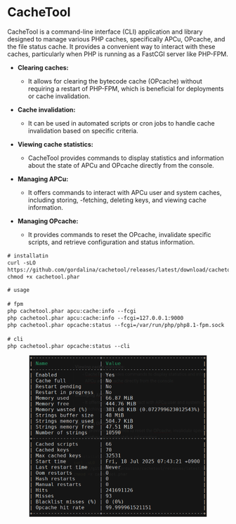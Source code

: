 # CacheTool

CacheTool is a command-line interface (CLI) application and library designed to manage various PHP caches, specifically APCu, OPcache, and the file status cache. It provides a convenient way to interact with these caches, particularly when PHP is running as a FastCGI server like PHP-FPM.


- **Clearing caches:** 
	- It allows for clearing the bytecode cache (OPcache) without requiring a restart of PHP-FPM, which is beneficial for deployments or cache invalidation.
    
- **Cache invalidation:** 
	- It can be used in automated scripts or cron jobs to handle cache invalidation based on specific criteria.
    
- **Viewing cache statistics:** 
    - CacheTool provides commands to display statistics and information about the state of APCu and OPcache directly from the console.
    
- **Managing APCu:** 
    - It offers commands to interact with APCu user and system caches, including storing, -fetching, deleting keys, and viewing cache information.
    
- **Managing OPcache:** 
    - It provides commands to reset the OPcache, invalidate specific scripts, and retrieve configuration and status information.

```shell
# installatin
curl -sLO https://github.com/gordalina/cachetool/releases/latest/download/cachetool.phar
chmod +x cachetool.phar
```


```shell
# usage

# fpm
php cachetool.phar apcu:cache:info --fcgi
php cachetool.phar apcu:cache:info --fcgi=127.0.0.1:9000
php cachetool.phar opcache:status --fcgi=/var/run/php/php8.1-fpm.sock

# cli
php cachetool.phar opcache:status --cli
```



<p float="left" align="middle">
  <img src="./../../../images/cachetool.png" width = "80%" />

</p>

